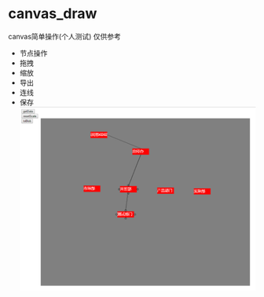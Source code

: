 # canvas_draw
 canvas简单操作(个人测试) 仅供参考

* 节点操作
* 拖拽
* 缩放
* 导出
* 连线
* 保存
![Image text](https://raw.githubusercontent.com/pujia-romayn/canvas_draw/master/canvas_draw.png)
